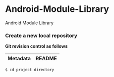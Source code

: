 # Android-Module-Library
Android Module Library

### Create a new local repository
**Git revision control as follows**

| Metadata | README |
| ------ | ------ |

```git-init
$ cd project directory
```
